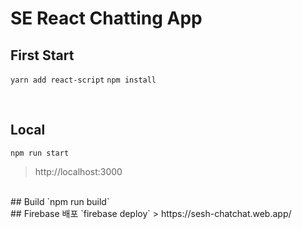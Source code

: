 # SE React Chatting App

## First Start
`yarn add react-script`
`npm install`


<br/>

## Local
`npm run start`
> http://localhost:3000

<br/>
## Build
`npm run build`

<br/>
## Firebase 배포
`firebase deploy`
> https://sesh-chatchat.web.app/
